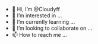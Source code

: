 - 👋 Hi, I’m @Cloudyff
- 👀 I’m interested in ...
- 🌱 I’m currently learning ...
- 💞️ I’m looking to collaborate on ...
- 📫 How to reach me ...

<!---
Cloudyff/Cloudyff is a ✨ special ✨ repository because its `README.md` (this file) appears on your GitHub profile.
You can click the Preview link to take a look at your changes.
--->
